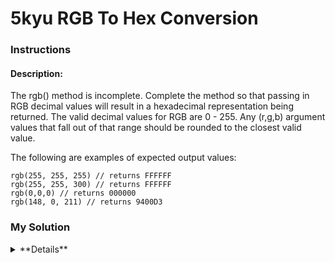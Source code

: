 # **5kyu** RGB To Hex Conversion

### Instructions

#### Description:

The rgb() method is incomplete. Complete the method so that passing in RGB decimal values will result in a hexadecimal representation being returned. The valid decimal values for RGB are 0 - 255. Any (r,g,b) argument values that fall out of that range should be rounded to the closest valid value.

The following are examples of expected output values:

```
rgb(255, 255, 255) // returns FFFFFF
rgb(255, 255, 300) // returns FFFFFF
rgb(0,0,0) // returns 000000
rgb(148, 0, 211) // returns 9400D3
```

### My Solution

<details>
  <summary>**Details**</summary>
  <p>
```js
function rgb(r, g, b){
  return [r, g, b].reduce((result, dec)=>{ return result += dec >= 255 ? "FF" : dec <= 0 ? "00" : ("0" + dec.toString(16).toUpperCase()).slice(-2); }, "");
}
```
  </p>
</details>
